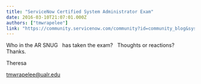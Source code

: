 ```yaml
---
title: "ServiceNow Certified System Administrator Exam"
date: 2016-03-10T21:07:01.000Z
authors: ["tmwrapelee"]
link: "https://community.servicenow.com/community?id=community_blog&sys_id=0cecaa65dbd0dbc01dcaf3231f9619cc"
---
```

<p>Who in the AR SNUG   has taken the exam?   Thoughts or reactions?   Thanks.</p><p>Theresa</p><p><a title="k-email-small" class="jive-link-email-small" href="mailto:tmwrapelee@ualr.edu">tmwrapelee@ualr.edu</a></p>